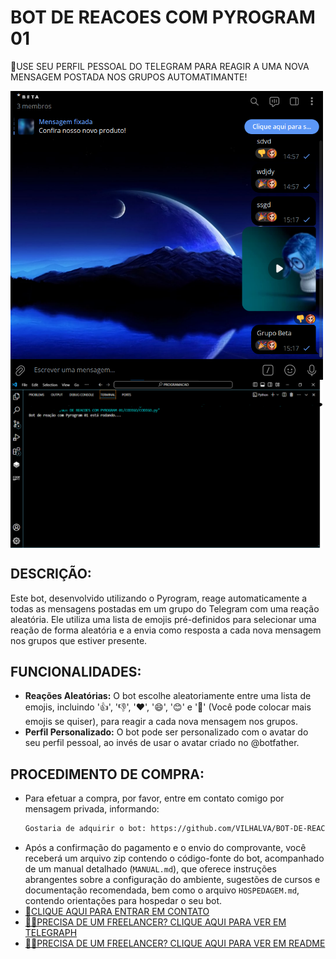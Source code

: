 # BOT DE REACOES COM PYROGRAM 01
🛑USE SEU PERFIL PESSOAL DO TELEGRAM PARA REAGIR A UMA NOVA MENSAGEM POSTADA NOS GRUPOS AUTOMATIMANTE!

<img src="./IMAGENS/FOTO_1.png" align="center" width="500"> <br>
<img src="./IMAGENS/FOTO_2.png" align="center" width="500"> <br>

## DESCRIÇÃO:
Este bot, desenvolvido utilizando o Pyrogram, reage automaticamente a todas as mensagens postadas em um grupo do Telegram com uma reação aleatória. Ele utiliza uma lista de emojis pré-definidos para selecionar uma reação de forma aleatória e a envia como resposta a cada nova mensagem nos grupos que estiver presente.

## FUNCIONALIDADES:
- **Reações Aleatórias:** O bot escolhe aleatoriamente entre uma lista de emojis, incluindo '👍', '👎', '❤', '😄', '😊' e '🎉' (Você pode colocar mais emojis se quiser), para reagir a cada nova mensagem nos grupos.
- **Perfil Personalizado:** O bot pode ser personalizado com o avatar do seu perfil pessoal, ao invés de usar o avatar criado no @botfather.

## PROCEDIMENTO DE COMPRA:
- Para efetuar a compra, por favor, entre em contato comigo por mensagem privada, informando:
    ```bash
    Gostaria de adquirir o bot: https://github.com/VILHALVA/BOT-DE-REACOES-COM-PYROGRAM-01
    ```
- Após a confirmação do pagamento e o envio do comprovante, você receberá um arquivo zip contendo o código-fonte do bot, acompanhado de um manual detalhado (`MANUAL.md`), que oferece instruções abrangentes sobre a configuração do ambiente, sugestões de cursos e documentação recomendada, bem como o arquivo `HOSPEDAGEM.md`, contendo orientações para hospedar o seu bot.
- [🤑CLIQUE AQUI PARA ENTRAR EM CONTATO](https://t.me/VILHALVA100)
- [🧑‍💻PRECISA DE UM FREELANCER? CLIQUE AQUI PARA VER EM TELEGRAPH](https://telegra.ph/FREELANCER-10-19-9)
- [🧑‍💻PRECISA DE UM FREELANCER? CLIQUE AQUI PARA VER EM README](https://github.com/VILHALVA/VILHALVA/blob/main/FREELANCER/README.md)
